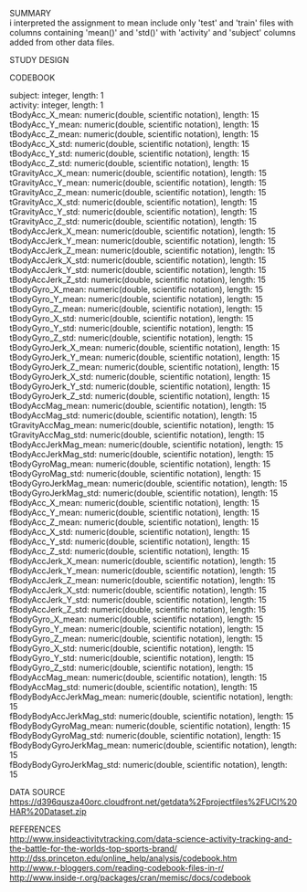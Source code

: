  
 SUMMARY  
 i interpreted the assignment to mean include only 'test' and 'train' files with columns containing
 'mean()' and 'std()' with 'activity' and 'subject' columns added from other data files.
 
 STUDY DESIGN  
 
 
 CODEBOOK  

 subject:     integer, length: 1  
 activity:     integer, length: 1  
 tBodyAcc_X_mean:     numeric(double, scientific notation), length: 15  
 tBodyAcc_Y_mean:     numeric(double, scientific notation), length: 15  
 tBodyAcc_Z_mean:     numeric(double, scientific notation), length: 15  
 tBodyAcc_X_std:     numeric(double, scientific notation), length: 15  
 tBodyAcc_Y_std:     numeric(double, scientific notation), length: 15  
 tBodyAcc_Z_std:     numeric(double, scientific notation), length: 15  
 tGravityAcc_X_mean:     numeric(double, scientific notation), length: 15  
 tGravityAcc_Y_mean:     numeric(double, scientific notation), length: 15  
 tGravityAcc_Z_mean:     numeric(double, scientific notation), length: 15  
 tGravityAcc_X_std:     numeric(double, scientific notation), length: 15  
 tGravityAcc_Y_std:     numeric(double, scientific notation), length: 15  
 tGravityAcc_Z_std:     numeric(double, scientific notation), length: 15  
 tBodyAccJerk_X_mean:     numeric(double, scientific notation), length: 15  
 tBodyAccJerk_Y_mean:     numeric(double, scientific notation), length: 15  
 tBodyAccJerk_Z_mean:     numeric(double, scientific notation), length: 15  
 tBodyAccJerk_X_std:     numeric(double, scientific notation), length: 15  
 tBodyAccJerk_Y_std:     numeric(double, scientific notation), length: 15  
 tBodyAccJerk_Z_std:     numeric(double, scientific notation), length: 15  
 tBodyGyro_X_mean:     numeric(double, scientific notation), length: 15  
 tBodyGyro_Y_mean:     numeric(double, scientific notation), length: 15  
 tBodyGyro_Z_mean:     numeric(double, scientific notation), length: 15  
 tBodyGyro_X_std:     numeric(double, scientific notation), length: 15  
 tBodyGyro_Y_std:     numeric(double, scientific notation), length: 15  
 tBodyGyro_Z_std:     numeric(double, scientific notation), length: 15  
 tBodyGyroJerk_X_mean:     numeric(double, scientific notation), length: 15  
 tBodyGyroJerk_Y_mean:     numeric(double, scientific notation), length: 15  
 tBodyGyroJerk_Z_mean:     numeric(double, scientific notation), length: 15  
 tBodyGyroJerk_X_std:     numeric(double, scientific notation), length: 15  
 tBodyGyroJerk_Y_std:     numeric(double, scientific notation), length: 15  
 tBodyGyroJerk_Z_std:     numeric(double, scientific notation), length: 15  
 tBodyAccMag_mean:     numeric(double, scientific notation), length: 15  
 tBodyAccMag_std:     numeric(double, scientific notation), length: 15  
 tGravityAccMag_mean:     numeric(double, scientific notation), length: 15  
 tGravityAccMag_std:     numeric(double, scientific notation), length: 15  
 tBodyAccJerkMag_mean:     numeric(double, scientific notation), length: 15  
 tBodyAccJerkMag_std:     numeric(double, scientific notation), length: 15  
 tBodyGyroMag_mean:     numeric(double, scientific notation), length: 15  
 tBodyGyroMag_std:     numeric(double, scientific notation), length: 15  
 tBodyGyroJerkMag_mean:     numeric(double, scientific notation), length: 15  
 tBodyGyroJerkMag_std:     numeric(double, scientific notation), length: 15  
 fBodyAcc_X_mean:     numeric(double, scientific notation), length: 15  
 fBodyAcc_Y_mean:     numeric(double, scientific notation), length: 15  
 fBodyAcc_Z_mean:     numeric(double, scientific notation), length: 15  
 fBodyAcc_X_std:     numeric(double, scientific notation), length: 15  
 fBodyAcc_Y_std:     numeric(double, scientific notation), length: 15  
 fBodyAcc_Z_std:     numeric(double, scientific notation), length: 15  
 fBodyAccJerk_X_mean:     numeric(double, scientific notation), length: 15  
 fBodyAccJerk_Y_mean:     numeric(double, scientific notation), length: 15  
 fBodyAccJerk_Z_mean:     numeric(double, scientific notation), length: 15  
 fBodyAccJerk_X_std:     numeric(double, scientific notation), length: 15  
 fBodyAccJerk_Y_std:     numeric(double, scientific notation), length: 15  
 fBodyAccJerk_Z_std:     numeric(double, scientific notation), length: 15  
 fBodyGyro_X_mean:     numeric(double, scientific notation), length: 15  
 fBodyGyro_Y_mean:     numeric(double, scientific notation), length: 15  
 fBodyGyro_Z_mean:     numeric(double, scientific notation), length: 15  
 fBodyGyro_X_std:     numeric(double, scientific notation), length: 15  
 fBodyGyro_Y_std:     numeric(double, scientific notation), length: 15  
 fBodyGyro_Z_std:     numeric(double, scientific notation), length: 15  
 fBodyAccMag_mean:     numeric(double, scientific notation), length: 15  
 fBodyAccMag_std:     numeric(double, scientific notation), length: 15  
 fBodyBodyAccJerkMag_mean:     numeric(double, scientific notation), length: 15  
 fBodyBodyAccJerkMag_std:     numeric(double, scientific notation), length: 15  
 fBodyBodyGyroMag_mean:     numeric(double, scientific notation), length: 15  
 fBodyBodyGyroMag_std:     numeric(double, scientific notation), length: 15  
 fBodyBodyGyroJerkMag_mean:     numeric(double, scientific notation), length: 15  
 fBodyBodyGyroJerkMag_std:     numeric(double, scientific notation), length: 15  



DATA SOURCE  
  https://d396qusza40orc.cloudfront.net/getdata%2Fprojectfiles%2FUCI%20HAR%20Dataset.zip  
  
REFERENCES  
  http://www.insideactivitytracking.com/data-science-activity-tracking-and-the-battle-for-the-worlds-top-sports-brand/  
  http://dss.princeton.edu/online_help/analysis/codebook.htm<br>
  http://www.r-bloggers.com/reading-codebook-files-in-r/<br>
  http://www.inside-r.org/packages/cran/memisc/docs/codebook
  
  
